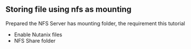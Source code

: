 ## Storing file using nfs as mounting

Prepared the NFS Server has mounting folder, the requirement this tutorial

- Enable Nutanix files
- NFS Share folder